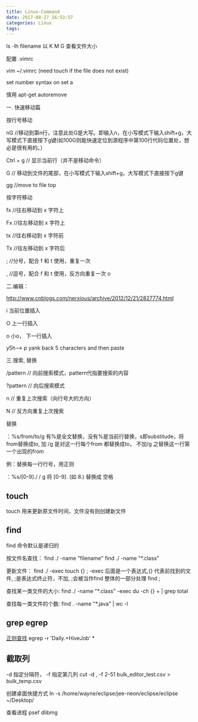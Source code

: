 ```yaml
---
title: Linux-Command
date: 2017-08-27 16:53:57
categories: Linux
tags:
---
```


ls -lh filename 以 K M G 查看文件大小

配置  .vimrc

vim ~/.vimrc (need touch if the file does not exist)

set number
syntax on
set a


慎用 apt-get autoremove



一. 快速移动篇

按行号移动

nG         //移动到第n行，注意此处G是大写。即输入n，在小写模式下输入shift+g，大写模式下直接按下g键(如100G则能快速定位到源程序中第100行代码位置处，想必是很有用的。）

Ctrl + g  // 显示当前行（并不是移动命令）

G            // 移动到文件的尾部，在小写模式下输入shift+g，大写模式下直接按下g键

gg         //move to file top



按字符移动

fx       //往右移动到 x 字符上                                                         

Fx       //往左移动到 x 字符上                                                         

tx       //往右移动到 x 字符前                                                         

Tx      //往左移动到 x 字符后            



;         //分号，配合 f 和 t 使用，重复一次                                        

,         //逗号，配合 f 和 t 使用，反方向重复一次  o





二.编辑：

http://www.cnblogs.com/nerxious/archive/2012/12/21/2827774.html

i   当前位置插入

O 上一行插入

o 小o， 下一行插入



y5h--> p   yank back 5 characters  and then paste





三.搜索, 替换

/pattern            // 向前搜索模式，pattern代指要搜索的内容

?pattern            // 向后搜索模式

n                              // 重复上次搜索（向行号大的方向）

N                             // 反方向重复上次搜索




替换

：%s/from/to/g   有%是全文替换，没有%是当前行替换，s即substitude，将from替换成to, 加 /g  是对这一行每个from 都替换成to， 不加/g 之替换这一行第一个出现的from

例：替换每一行行号，用正则

：%s/[0-9]\./ / g                 将 [0-9]\.  (如 8.) 替换成 空格







## touch
touch 用来更新原文件时间，文件没有则创建新文件
## find
find 命令默认是递归的

按文件名查找：
find ./ -name "filename"
find ./ -name "*.class"

更新文件：
find ./ -exec touch {} \;
-exec 后面是一个表达式,{} 代表前找到的文件, ;是表达式终止符，不加\, ;会被当作find 整体的一部分处理 find ;

查找某一类文件的大小:
find ./ -name "*.class" -exec du -ch {} + | grep total

查找每一类文件的个数:
find . -name "*.java" | wc -l 

## grep egrep
[正则查找](http://www.cnblogs.com/hfutwyy/p/3415577.html)
egrep -r  'Daily.+HiveJob' *

## 截取列
-d 指定分隔符， -f 指定第几列
cut -d , -f 2-51 bulk_editor_test.csv > bulk_temp.csv


创建桌面快捷方式
ln -s /home/wayne/eclipse/jee-neon/eclipse/eclipse  ~/Desktop/


查看进程
psef dlibmg
